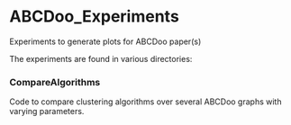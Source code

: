# ABCDoo_Experiments
Experiments to generate plots for ABCDoo paper(s)

The experiments are found in various directories:

### CompareAlgorithms

Code to compare clustering algorithms over several ABCDoo graphs with varying parameters.


